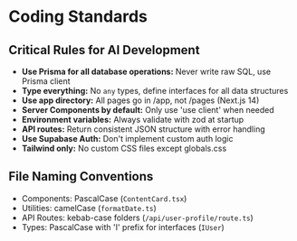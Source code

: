 # Coding Standards

## Critical Rules for AI Development

- **Use Prisma for all database operations:** Never write raw SQL, use Prisma client
- **Type everything:** No `any` types, define interfaces for all data structures
- **Use app directory:** All pages go in /app, not /pages (Next.js 14)
- **Server Components by default:** Only use 'use client' when needed
- **Environment variables:** Always validate with zod at startup
- **API routes:** Return consistent JSON structure with error handling
- **Use Supabase Auth:** Don't implement custom auth logic
- **Tailwind only:** No custom CSS files except globals.css

## File Naming Conventions

- Components: PascalCase (`ContentCard.tsx`)
- Utilities: camelCase (`formatDate.ts`)
- API Routes: kebab-case folders (`/api/user-profile/route.ts`)
- Types: PascalCase with 'I' prefix for interfaces (`IUser`)
